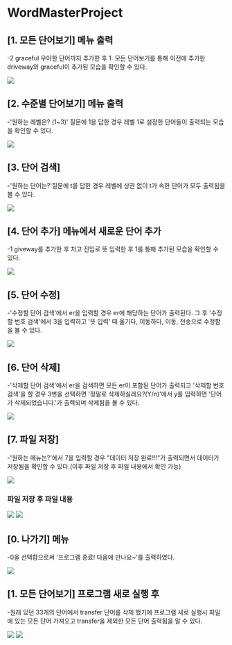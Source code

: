 # WordMasterProject

## [1. 모든 단어보기] 메뉴 출력
-2 graceful 우아한 단어까지 추가한 후 1. 모든 단어보기를 통해 이전에 추가한 driveway와 graceful이 추가된 모습을 확인할 수 있다.

<img src='https://github.com/ChristineKangHee/WordMasterProject/blob/master/screenshots/%5B1.%20%EB%AA%A8%EB%93%A0%20%EB%8B%A8%EC%96%B4%EB%B3%B4%EA%B8%B0%5D%20%EB%A9%94%EB%89%B4%EC%97%90%EC%84%9C%20%EC%A0%9C%EB%8C%80%EB%A1%9C%20%EC%B6%9C%EB%A0%A5-1,%202.png?raw=true'>

## [2. 수준별 단어보기] 메뉴 출력
-'원하는 레벨은? (1~3)' 질문에 1을 답한 경우 레벨 1로 설정한 단어들이 출력되는 모습을 확인할 수 있다.

<img src='https://github.com/ChristineKangHee/WordMasterProject/blob/master/screenshots/%5B2.%20%EC%88%98%EC%A4%80%EB%B3%84%20%EB%8B%A8%EC%96%B4%EB%B3%B4%EA%B8%B0%5D.png?raw=true'>

## [3. 단어 검색]
-'원하는 단어는?'질문에 t를 답한 경우 레벨에 상관 없이 t가 속한 단어가 모두 출력됨을 볼 수 있다.

<img src='https://github.com/ChristineKangHee/WordMasterProject/blob/master/screenshots/%5B3.%20%EB%8B%A8%EC%96%B4%20%EA%B2%80%EC%83%89%5D.png?raw=true'>

## [4. 단어 추가] 메뉴에서 새로운 단어 추가
-1 giveway를 추가한 후 차고 진입로 뜻 입력한 후 1를 통해 추가된 모습을 확인할 수 있다.

<img src='https://github.com/ChristineKangHee/WordMasterProject/blob/master/screenshots/%5B4.%20%EB%8B%A8%EC%96%B4%20%EC%B6%94%EA%B0%80%5D%20%EB%A9%94%EB%89%B4%EC%97%90%EC%84%9C%20%EC%83%88%EB%A1%9C%EC%9A%B4%20%EB%8B%A8%EC%96%B4%20%EC%B6%94%EA%B0%80-1%20driveway%20.png?raw=true'>

## [5. 단어 수정]
-'수정할 단어 검색'에서 er을 입력할 경우 er에 해당하는 단어가 출력된다. 그 후 '수정할 번호 검색'에서 3을 입력하고 '뜻 입력' 때 옮기다, 이동하다, 이동, 전송으로 수정함을 볼 수 있다.

<img src='https://github.com/ChristineKangHee/WordMasterProject/blob/master/screenshots/%5B5.%20%EB%8B%A8%EC%96%B4%20%EC%88%98%EC%A0%95%5D.png?raw=true'>

## [6. 단어 삭제]
-'삭제할 단어 검색'에서 er을 검색하면 모든 er이 포함된 단어가 출력되고 '삭제할 번호 검색'을 할 경우 3번을 선택하면 '정말로 삭제하실래요?(Y/n)'에서 y를 입력하면 '단어가 삭제되었습니다.'가 출력되며 삭제됨을 볼 수 있다.

<img src='https://github.com/ChristineKangHee/WordMasterProject/blob/master/screenshots/%5B6.%20%EB%8B%A8%EC%96%B4%20%EC%82%AD%EC%A0%9C%5D.png?raw=true'>

## [7. 파일 저장]
-'원하는 메뉴는?'에서 7을 입력할 경우 "데이터 저장 완료!!!"가 출력되면서 데이터가 저장됨을 확인할 수 있다.(이후 파일 저장 후 파일 내용에서 확인 가능)

<img src='https://github.com/ChristineKangHee/WordMasterProject/blob/master/screenshots/%5B7.%20%ED%8C%8C%EC%9D%BC%EC%A0%80%EC%9E%A5%5D.png?raw=true'>

### 파일 저장 후 파일 내용
<img src='https://github.com/ChristineKangHee/WordMasterProject/blob/master/screenshots/%5B7.%20%ED%8C%8C%EC%9D%BC%EC%A0%80%EC%9E%A5%5D%20%ED%8C%8C%EC%9D%BC%EC%B6%9C%EB%A0%A5-1.png?raw=true'>
<img src='https://github.com/ChristineKangHee/WordMasterProject/blob/master/screenshots/%5B7.%20%ED%8C%8C%EC%9D%BC%EC%A0%80%EC%9E%A5%5D%20%ED%8C%8C%EC%9D%BC%EC%B6%9C%EB%A0%A5-2.png?raw=true'>

## [0. 나가기] 메뉴
-0을 선택함으로써 '프로그램 종료! 다음에 만나요~'를 출력하였다.

<img src='https://github.com/ChristineKangHee/WordMasterProject/blob/master/screenshots/%5B0.%20%EB%82%98%EA%B0%80%EA%B8%B0%5D%20%EB%A9%94%EB%89%B4.png?raw=true'>

## [1. 모든 단어보기] 프로그램 새로 실행 후
-원래 있던 33개의 단어에서 transfer 단어를 삭제 했기에 프로그램 새로 실행시 파일에 있는 모든 단어 가져오고 transfer을 제외한 모든 단어 출력됨을 알 수 있다.

<img src='https://github.com/ChristineKangHee/WordMasterProject/blob/master/screenshots/%5B1.%20%EB%AA%A8%EB%93%A0%20%EB%8B%A8%EC%96%B4%EB%B3%B4%EA%B8%B0%5D%20%EC%83%88%EB%A1%9C%20%EC%8B%A4%ED%96%89-1.png?raw=true'>
<img src='https://github.com/ChristineKangHee/WordMasterProject/blob/master/screenshots/%5B1.%20%EB%AA%A8%EB%93%A0%20%EB%8B%A8%EC%96%B4%EB%B3%B4%EA%B8%B0%5D%20%EC%83%88%EB%A1%9C%20%EC%8B%A4%ED%96%89-2.png?raw=true'>
